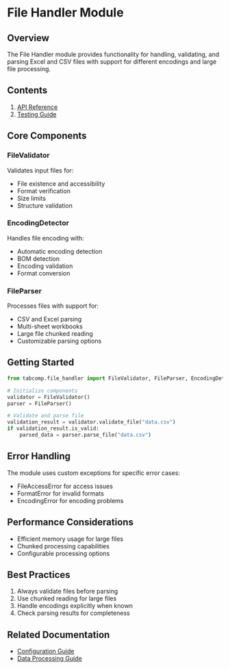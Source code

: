 # File Handler Module

## Overview

The File Handler module provides functionality for handling, validating, and parsing Excel and CSV files with support for different encodings and large file processing.

## Contents

1. [API Reference](api.md)
2. [Testing Guide](testing.md)

## Core Components

### FileValidator

Validates input files for:

- File existence and accessibility
- Format verification
- Size limits
- Structure validation

### EncodingDetector

Handles file encoding with:

- Automatic encoding detection
- BOM detection
- Encoding validation
- Format conversion

### FileParser

Processes files with support for:

- CSV and Excel parsing
- Multi-sheet workbooks
- Large file chunked reading
- Customizable parsing options

## Getting Started

```python
from tabcomp.file_handler import FileValidator, FileParser, EncodingDetector

# Initialize components
validator = FileValidator()
parser = FileParser()

# Validate and parse file
validation_result = validator.validate_file("data.csv")
if validation_result.is_valid:
    parsed_data = parser.parse_file("data.csv")
```

## Error Handling

The module uses custom exceptions for specific error cases:

- FileAccessError for access issues
- FormatError for invalid formats
- EncodingError for encoding problems

## Performance Considerations

- Efficient memory usage for large files
- Chunked processing capabilities
- Configurable processing options

## Best Practices

1. Always validate files before parsing
2. Use chunked reading for large files
3. Handle encodings explicitly when known
4. Check parsing results for completeness

## Related Documentation

- [Configuration Guide](../config_manager/index.md)
- [Data Processing Guide](../data_processor/index.md)
